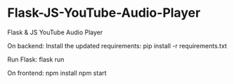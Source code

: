 # Flask-JS-YouTube-Audio-Player
Flask &amp; JS YouTube Audio Player

On backend: 
Install the updated requirements:
pip install -r requirements.txt

Run Flask:
flask run

On frontend:
npm install
npm start


